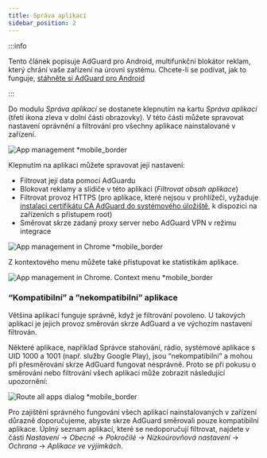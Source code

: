 ```yaml
---
title: Správa aplikací
sidebar_position: 2
---
```


:::info

Tento článek popisuje AdGuard pro Android, multifunkční blokátor reklam, který chrání vaše zařízení na úrovni systému. Chcete-li se podívat, jak to funguje, [stáhněte si AdGuard pro Android](https://agrd.io/download-kb-adblock)

:::

Do modulu _Správa aplikací_ se dostanete klepnutím na kartu _Správa aplikací_ (třetí ikona zleva v dolní části obrazovky). V této části můžete spravovat nastavení oprávnění a filtrování pro všechny aplikace nainstalované v zařízení.

![App management \*mobile\_border](https://cdn.adtidy.org/blog/new/9sakapp_management.png)

Klepnutím na aplikaci můžete spravovat její nastavení:

- Filtrovat její data pomocí AdGuardu
- Blokovat reklamy a slídiče v této aplikaci (_Filtrovat obsah aplikace_)
- Filtrovat provoz HTTPS (pro aplikace, které nejsou v prohlížeči, vyžaduje [instalaci certifikátu CA AdGuard do systémového úložiště](/adguard-for-android/solving-problems/https-certificate-for-rooted/), k dispozici na zařízeních s přístupem root)
- Směrovat skrze zadaný proxy server nebo AdGuard VPN v režimu integrace

![App management in Chrome \*mobile\_border](https://cdn.adtidy.org/blog/new/nvvgochrome_management.png)

Z kontextového menu můžete také přistupovat ke statistikám aplikace.

![App management in Chrome. Context menu \*mobile\_border](https://cdn.adtidy.org/blog/new/4z85achome_management_context_menu.png)

### “Kompatibilní” a ”nekompatibilní” aplikace

Většina aplikací funguje správně, když je filtrování povoleno. U takových aplikací je jejich provoz směrován skrze AdGuard a ve výchozím nastavení filtrován.

Některé aplikace, například Správce stahování, rádio, systémové aplikace s UID 1000 a 1001 (např. služby Google Play), jsou “nekompatibilní“ a mohou při přesměrování skrze AdGuard fungovat nesprávně. Proto se při pokusu o směrování nebo filtrování všech aplikací může zobrazit následující upozornění:

![Route all apps dialog \*mobile\_border](https://cdn.adtidy.org/blog/new/6du8jiroute_all.png)

Pro zajištění správného fungování všech aplikací nainstalovaných v zařízení důrazně doporučujeme, abyste skrze AdGuard směrovali pouze kompatibilní aplikace. Úplný seznam aplikací, které se nedoporučují filtrovat, najdete v části _Nastavení_ → _Obecné_ → _Pokročilé_ → _Nízkoúrovňová nastavení_ → _Ochrana_ → _Aplikace ve výjimkách_.
